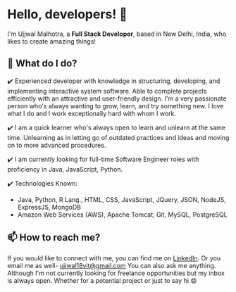 # Hello, developers! 👋

I'm Ujjwal Malhotra, a **Full Stack Developer**, based in New Delhi, India, who likes to create amazing things!

## 🔭 What do I do?
  ✔️ Experienced developer with knowledge in structuring, developing, and implementing interactive system software. Able to complete projects efficiently with an         attractive and user-friendly design. I'm a very passionate person who's always wanting to grow, learn, and try something new. I love what I do and I work           exceptionally hard with whom I work.

  ✔️ I am a quick learner who's always open to learn and unlearn at the same time. Unlearning as in letting go of outdated practices and ideas and moving on to more     advanced procedures.

  ✔️ I am currently looking for full-time Software Engineer roles with proficiency in Java, JavaScript, Python.

  ✔️ Technologies Known:
  - Java, Python, R Lang., HTML, CSS, JavaScript, JQuery, JSON, NodeJS, ExpressJS, MongoDB
  - Amazon Web Services (AWS), Apache Tomcat, Git, MySQL, PostgreSQL

## 📫 How to reach me?
If you would like to connect with me, you can find me on [LinkedIn](www.linkedin.com/in/ujjwal-malhotra-4a3a79a2). 
Or you email me as well- ujjwal18vit@gmail.com
You can also ask me anything.
Although I'm not currently looking for freelance opportunities but my inbox is always open. Whether for a potential project or just to say hi 😄
